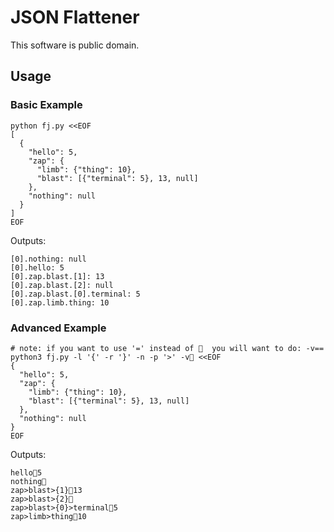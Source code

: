 # JSON Flattener

This software is public domain.

## Usage

### Basic Example

```
python fj.py <<EOF
[
  {
    "hello": 5,
    "zap": {
      "limb": {"thing": 10},
      "blast": [{"terminal": 5}, 13, null]
    },
    "nothing": null
  }
]
EOF
```

Outputs:

```
[0].nothing: null
[0].hello: 5
[0].zap.blast.[1]: 13
[0].zap.blast.[2]: null
[0].zap.blast.[0].terminal: 5
[0].zap.limb.thing: 10
```

### Advanced Example

```
# note: if you want to use '=' instead of 🍺  you will want to do: -v==
python3 fj.py -l '{' -r '}' -n -p '>' -v🍺 <<EOF
{
  "hello": 5,
  "zap": {
    "limb": {"thing": 10},
    "blast": [{"terminal": 5}, 13, null]
  },
  "nothing": null
}
EOF
```

Outputs:

```
hello🍺5
nothing🍺
zap>blast>{1}🍺13
zap>blast>{2}🍺
zap>blast>{0}>terminal🍺5
zap>limb>thing🍺10
```
